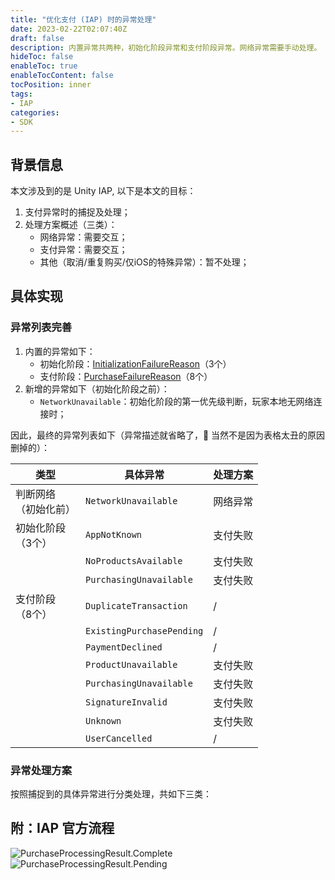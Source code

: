 ```yaml
---
title: "优化支付 (IAP) 时的异常处理"
date: 2023-02-22T02:07:40Z
draft: false
description: 内置异常共两种，初始化阶段异常和支付阶段异常。网络异常需要手动处理。
hideToc: false
enableToc: true
enableTocContent: false
tocPosition: inner
tags:
- IAP
categories:
- SDK
---
```


## 背景信息

本文涉及到的是 Unity IAP, 以下是本文的目标：

1. 支付异常时的捕捉及处理；
2. 处理方案概述（三类）：
   - 网络异常：需要交互；
   - 支付异常：需要交互；
   - 其他（取消/重复购买/仅iOS的特殊异常）：暂不处理；

## 具体实现

### 异常列表完善

1. 内置的异常如下：
   - 初始化阶段：[InitializationFailureReason](https://docs.unity3d.com/Packages/com.unity.purchasing@4.6/api/UnityEngine.Purchasing.InitializationFailureReason.html)（3个）
   - 支付阶段：[PurchaseFailureReason](https://docs.unity3d.com/Packages/com.unity.purchasing@4.6/api/UnityEngine.Purchasing.PurchaseFailureReason.html)（8个）
2. 新增的异常如下（初始化阶段之前）：
   - `NetworkUnavailable`：初始化阶段的第一优先级判断，玩家本地无网络连接时；

因此，最终的异常列表如下（异常描述就省略了，🙊 当然不是因为表格太丑的原因删掉的）：

| 类型 | 具体异常  | 处理方案 |
| ---------- | --------- | ---------- |
| 判断网络<br>（初始化前） | `NetworkUnavailable` | 网络异常 |
| 初始化阶段<br>（3个） | `AppNotKnown` | 支付失败 |
|  | `NoProductsAvailable` | 支付失败 |
|  | `PurchasingUnavailable` | 支付失败 |
| 支付阶段<br>（8个） | `DuplicateTransaction` | / |
|  | `ExistingPurchasePending` | / |
|  | `PaymentDeclined` | / |
|  | `ProductUnavailable` | 支付失败 |
|  | `PurchasingUnavailable` | 支付失败 |
|  | `SignatureInvalid` | 支付失败 |
|  | `Unknown` | 支付失败 |
|  | `UserCancelled` | / |

### 异常处理方案

按照捕捉到的具体异常进行分类处理，共如下三类：


## 附：IAP 官方流程

<img src='/images/posts/PurchaseProcessingResult.Complete.png' alt='PurchaseProcessingResult.Complete'>
<br>
<img src='/images/posts/PurchaseProcessingResult.Pending.png' alt='PurchaseProcessingResult.Pending'>

